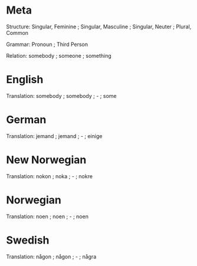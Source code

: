 Meta
====

Structure: Singular, Feminine ; Singular, Masculine ; Singular, Neuter ; Plural, Common

Grammar:   Pronoun ; Third Person

Relation:  somebody ; someone ; something



English
=======

Translation: somebody ; somebody ; - ; some



German
======

Translation: jemand ; jemand ; - ; einige



New Norwegian
=============

Translation: nokon ; noka ; - ; nokre



Norwegian
=========

Translation: noen ; noen ; - ; noen



Swedish
=======

Translation: någon ; någon ; - ; några
